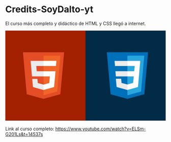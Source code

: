 # Credits-SoyDalto-yt

El curso más completo y didáctico de HTML y CSS llegó a internet.

![LOGOCSSHTML](/images/maxresdefault.jpg)

Link al curso completo: https://www.youtube.com/watch?v=ELSm-G201Ls&t=14537s

